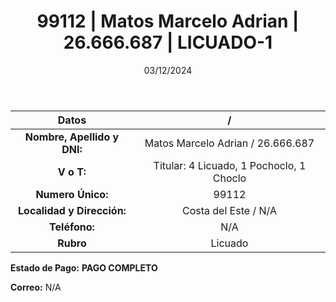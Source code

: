 ﻿---
title: 99112 | Matos Marcelo Adrian | 26.666.687 | LICUADO-1
date: 03/12/2024
draft: false
tags: ['costa-del-este', 'titular', 'licuado']
---

|          **Datos**          |  /  |
|:---------------------------:|:---:|
| **Nombre, Apellido y DNI:** | Matos Marcelo Adrian / 26.666.687 |
|          **V o T:**         | Titular: 4 Licuado, 1 Pochoclo, 1 Choclo |
|      **Numero Único:**      | 99112 |
|  **Localidad y Dirección:** | Costa del Este / N/A |
|        **Teléfono:**        | N/A |
|          **Rubro**          | Licuado |

**Estado de Pago:** **PAGO COMPLETO**

**Correo:** N/A
